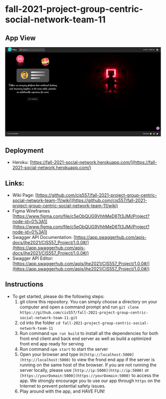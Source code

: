 # fall-2021-project-group-centric-social-network-team-11

## App View
![LandingPage](./documentations/img/landingPage.png)

## Deployment

- Heroku: [https://fall-2021-social-network.herokuapp.com/](https://fall-2021-social-network.herokuapp.com/)

## Links:

- Wiki Page: [https://github.com/cis557/fall-2021-project-group-centric-social-network-team-11/wiki](https://github.com/cis557/fall-2021-project-group-centric-social-network-team-11/wiki)
- Figma Wireframes [https://www.figma.com/file/c5eObQUG9VhhMeD6Tt3JMj/Project?node-id=0%3A1](https://www.figma.com/file/c5eObQUG9VhhMeD6Tt3JMj/Project?node-id=0%3A1)
- Swagger API Documentation: [https://app.swaggerhub.com/apis-docs/jhe2021/CIS557_Project/1.0.0#/](https://app.swaggerhub.com/apis-docs/jhe2021/CIS557_Project/1.0.0#/)
- Swagger API Editor: [https://app.swaggerhub.com/apis/jhe2021/CIS557_Project/1.0.0#/](https://app.swaggerhub.com/apis/jhe2021/CIS557_Project/1.0.0#/)

## Instructions

- To get started, please do the following steps:
    1. git clone this repository. You can simply choose a directory on your computer and open a command prompt and run `git clone https://github.com/cis557/fall-2021-project-group-centric-social-network-team-11.git`
    1. cd into the folder `cd fall-2021-project-group-centric-social-network-team-11`
    1. Run command `npm run build` to install all the dependencies for both front end client and back end server as well as build a optimized front end app ready for serving
    1. Run command `npm start` to start the server
    1. Open your browser and type in`[http://localhost:5000](http://localhost:5000)` to view the frond end app if the server is running on the same host of the browser. If you are not running the server locally, please use `[http://ip:5000](http://ip:5000)` or `[https://yourDomain:5000](https://yourDomain:5000)` to access the app. We strongly encourage you to use our app through `https` on the Internet to prevent potential safety issues.
    1. Play around with the app, and HAVE FUN!

